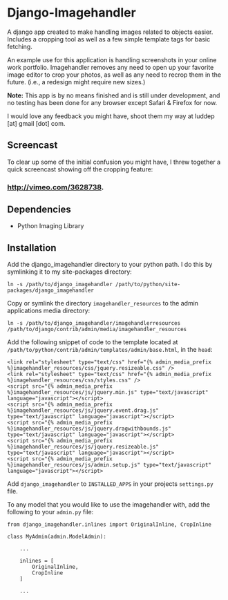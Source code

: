 
# Django-Imagehandler

A django app created to make handling images related to objects easier. Includes a cropping tool as well as a few simple template tags for basic fetching.

An example use for this application is handling screenshots in your online work portfolio. Imagehandler removes any need to open up your favorite image editor to crop your photos, as well as any need to recrop them in the future. (i.e., a redesign might require new sizes.)

**Note:** This app is by no means finished and is still under development, and no testing has been done for any browser except Safari & Firefox for now.

I would love any feedback you might have, shoot them my way at luddep [at] gmail [dot] com.


## Screencast

To clear up some of the initial confusion you might have, I threw together a quick screencast showing off the cropping feature:

### <http://vimeo.com/3628738>.

## Dependencies

* Python Imaging Library

## Installation

 Add the django_imagehandler directory to your python path. I do this by symlinking it to my site-packages directory:

    ln -s /path/to/django_imagehandler /path/to/python/site-packages/django_imagehandler


 Copy or symlink the directory `imagehandler_resources` to the admin applications media directory:

	ln -s /path/to/django_imagehandler/imagehandlerresources /path/to/django/contrib/admin/media/imagehandler_resources


 Add the following snippet of code to the template located at `/path/to/python/contrib/admin/templates/admin/base.html`, in the `head`:

    <link rel="stylesheet" type="text/css" href="{% admin_media_prefix %}imagehandler_resources/css/jquery.resizeable.css" />
    <link rel="stylesheet" type="text/css" href="{% admin_media_prefix %}imagehandler_resources/css/styles.css" />
    <script src="{% admin_media_prefix %}imagehandler_resources/js/jquery.min.js" type="text/javascript" language="javascript"></script>
    <script src="{% admin_media_prefix %}imagehandler_resources/js/jquery.event.drag.js" type="text/javascript" language="javascript"></script>
    <script src="{% admin_media_prefix %}imagehandler_resources/js/jquery.dragwithbounds.js" type="text/javascript" language="javascript"></script>
    <script src="{% admin_media_prefix %}imagehandler_resources/js/jquery.resizeable.js" type="text/javascript" language="javascript"></script>
    <script src="{% admin_media_prefix %}imagehandler_resources/js/admin.setup.js" type="text/javascript" language="javascript"></script>


 Add `django_imagehandler` to `INSTALLED_APPS` in your projects `settings.py` file.


 To any model that you would like to use the imagehandler with, add the following to your `admin.py` file:

    from django_imagehandler.inlines import OriginalInline, CropInline

    class MyAdmin(admin.ModelAdmin):

		...
		
		inlines = [
			OriginalInline,
			CropInline
		]
		
		...
